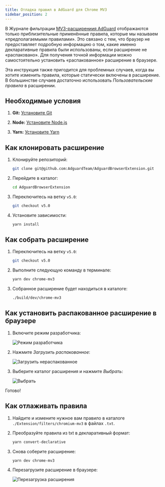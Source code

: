 ```yaml
---
title: Отладка правил в AdGuard для Chrome MV3
sidebar_position: 2
---
```


В Журнале фильтрации [MV3-расширениия AdGuard](/adguard-browser-extension/mv3-version) отображаются только приблизительные применённые правила, которые мы называем «предполагаемыми правилами». Это связано с тем, что браузер не предоставляет подробную информацию о том, какие именно декларативные правила были использованы, если расширение не «распаковано». Для получения точной информации можно самостоятельно установить «распакованное» расширение в браузере.

Эта инструкция также пригодится для проблемных случаев, когда вы хотите изменить правила, которые статически включены в расширение. В большинстве случаев достаточно использовать _Пользовательские правила_ в расширении.

## Необходимые условия

1. **Git:** [Установите Git](https://git-scm.com/book/en/v2/Getting-Started-Installing-Git)

2. **Node:** [Установите Node.js](https://nodejs.org/en/download/package-manager)

3. **Yarn:** [Установите Yarn](https://classic.yarnpkg.com/lang/en/docs/install)

## Как клонировать расширение

1. Клонируйте репозиторий:

    ```bash
    git clone git@github.com:AdguardTeam/AdguardBrowserExtension.git
    ```

2. Перейдите в каталог:

    ```bash
    cd AdguardBrowserExtension
    ```

3. Переключитесь на ветку `v5.0`:

    ```bash
    git checkout v5.0
    ```

4. Установите зависимости:

    ```bash
    yarn install
    ```

## Как собрать расширение

1. Переключитесь на ветку `v5.0`:

    ```bash
    git checkout v5.0
    ```

2. Выполните следующую команду в терминале:

    ```bash
    yarn dev chrome-mv3
    ```

3. Собранное расширение будет находиться в каталоге:

    ```bash
    ./build/dev/chrome-mv3
    ```

## Как установить распакованное расширение в браузере

1. Включите режим разработчика:

    ![Режим разработчика](https://cdn.adtidy.org/content/Kb/ad_blocker/browser_extension/developer_mode.png)

2. Нажмите _Загрузить распакованное_:

    ![Загрузить нераспакованное](https://cdn.adtidy.org/content/Kb/ad_blocker/browser_extension/load_unpacked.png)

3. Выберите каталог расширения и нажмите _Выбрать_:

    ![Выбрать](https://cdn.adtidy.org/content/Kb/ad_blocker/browser_extension/select.png)

Готово!

## Как отлаживать правила

1. Найдите и измените нужное вам правило в каталоге `./Extension/filters/chromium-mv3` в файлах `.txt`.

2. Преобразуйте правила из txt в декларативный формат:

    ```bash
    yarn convert-declarative
    ```

3. Снова соберите расширение:

    ```bash
    yarn dev chrome-mv3
    ```

4. Перезагрузите расширение в браузере:

    ![Перезагрузка расширения](https://cdn.adtidy.org/content/Kb/ad_blocker/browser_extension/reload_extension.png)
